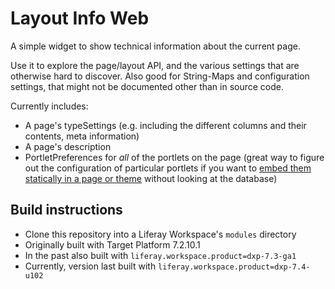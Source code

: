 # Layout Info Web

A simple widget to show technical information about the current page.

Use it to explore the page/layout API, and the various settings that are otherwise hard to discover. Also good for String-Maps and configuration settings, that might not be documented other than in source code.

Currently includes:

* A page's typeSettings (e.g. including the different columns and their contents, meta information)
* A page's description
* PortletPreferences for _all_ of the portlets on the page (great way to figure out the configuration of particular portlets if you want to [embed them statically in a page or theme](https://liferay.dev/blogs/-/blogs/embedding-portlets-and-setting-preferences-in-a-liferay-7-2-theme) without looking at the database)

## Build instructions

* Clone this repository into a Liferay Workspace's `modules` directory
* Originally built with Target Platform 7.2.10.1
* In the past also built with `liferay.workspace.product=dxp-7.3-ga1`
* Currently, version last built with `liferay.workspace.product=dxp-7.4-u102`